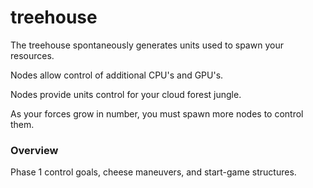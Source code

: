 # treehouse

The treehouse spontaneously generates units used to spawn your resources.

Nodes allow control of additional CPU's and GPU's.

Nodes provide units control for your cloud forest jungle.

As your forces grow in number, you must spawn more nodes to control them.

### Overview
Phase 1 control goals, cheese maneuvers, and start-game structures.
